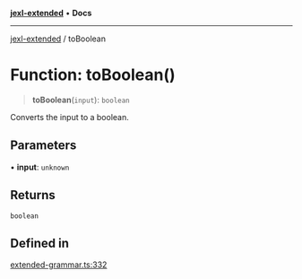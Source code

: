 [**jexl-extended**](../README.md) • **Docs**

***

[jexl-extended](../globals.md) / toBoolean

# Function: toBoolean()

> **toBoolean**(`input`): `boolean`

Converts the input to a boolean.

## Parameters

• **input**: `unknown`

## Returns

`boolean`

## Defined in

[extended-grammar.ts:332](https://github.com/nikoraes/jexl-extended/blob/06a031f168fa218082d7ed9df57973f42e70c755/src/extended-grammar.ts#L332)
